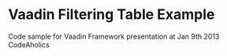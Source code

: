 Vaadin Filtering Table Example
==============================

Code sample for Vaadin Framework presentation at Jan 9th 2013 CodeAholics
